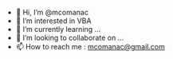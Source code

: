 - 👋 Hi, I’m @mcomanac
- 👀 I’m interested in VBA
- 🌱 I’m currently learning ...
- 💞️ I’m looking to collaborate on ...
- 📫 How to reach me : mcomanac@gmail.com

<!---
mcomanac/mcomanac is a ✨ special ✨ repository because its `README.md` (this file) appears on your GitHub profile.
You can click the Preview link to take a look at your changes.
--->
